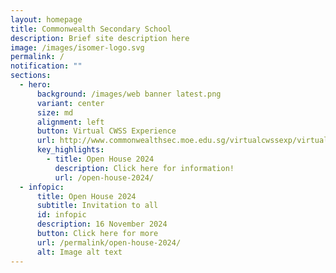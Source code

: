 ```yaml
---
layout: homepage
title: Commonwealth Secondary School
description: Brief site description here
image: /images/isomer-logo.svg
permalink: /
notification: ""
sections:
  - hero:
      background: /images/web banner latest.png
      variant: center
      size: md
      alignment: left
      button: Virtual CWSS Experience
      url: http://www.commonwealthsec.moe.edu.sg/virtualcwssexp/virtual-tour/
      key_highlights:
        - title: Open House 2024
          description: Click here for information!
          url: /open-house-2024/
  - infopic:
      title: Open House 2024
      subtitle: Invitation to all
      id: infopic
      description: 16 November 2024
      button: Click here for more
      url: /permalink/open-house-2024/
      alt: Image alt text
---
```

